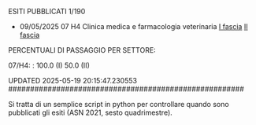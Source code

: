 ESITI PUBBLICATI 1/190 

- 09/05/2025 07 H4  Clinica medica e farmacologia veterinaria	  [I fascia](https://asn23.cineca.it/pubblico/miur/esito/07%252FH4/1/4) [II fascia](https://asn23.cineca.it/pubblico/miur/esito/07%252FH4/2/4) 

PERCENTUALI DI PASSAGGIO PER SETTORE:

07/H4: : 100.0 (I) 50.0 (II)

UPDATED 2025-05-19 20:15:47.230553
###################################################### 

Si tratta di un semplice script in python per controllare quando sono pubblicati gli esiti (ASN 2021, sesto quadrimestre).

